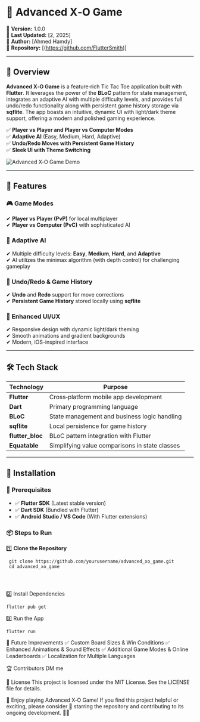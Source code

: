 # 🧩 Advanced X‑O Game

📌 **Version:** 1.0.0  
📅 **Last Updated:** [2, 2025]  
👤 **Author:** [Ahmed Hamdy]  
🔗 **Repository:** [(https://github.com/FlutterSmith)]

---

## 📖 Overview

**Advanced X‑O Game** is a feature‑rich Tic Tac Toe application built with **Flutter**. It leverages the power of the **BLoC** pattern for state management, integrates an adaptive AI with multiple difficulty levels, and provides full undo/redo functionality along with persistent game history storage via **sqflite**. The app boasts an intuitive, dynamic UI with light/dark theme support, offering a modern and polished gaming experience.

✅ **Player vs Player and Player vs Computer Modes**  
✅ **Adaptive AI** (Easy, Medium, Hard, Adaptive)  
✅ **Undo/Redo Moves with Persistent Game History**  
✅ **Sleek UI with Theme Switching**

![Advanced X‑O Game Demo]([https://media.giphy.com/media/your-demo-url-here/giphy.gif](https://github.com/FlutterSmith))

---

## 🚀 Features

### 🎮 Game Modes  
✔ **Player vs Player (PvP)** for local multiplayer  
✔ **Player vs Computer (PvC)** with sophisticated AI

### 🤖 Adaptive AI  
✔ Multiple difficulty levels: **Easy**, **Medium**, **Hard**, and **Adaptive**  
✔ AI utilizes the minimax algorithm (with depth control) for challenging gameplay

### 🔄 Undo/Redo & Game History  
✔ **Undo** and **Redo** support for move corrections  
✔ **Persistent Game History** stored locally using **sqflite**

### 🎨 Enhanced UI/UX  
✔ Responsive design with dynamic light/dark theming  
✔ Smooth animations and gradient backgrounds  
✔ Modern, iOS-inspired interface

---

## 🛠️ Tech Stack

| Technology         | Purpose                                           |
|--------------------|---------------------------------------------------|
| **Flutter**        | Cross‑platform mobile app development             |
| **Dart**           | Primary programming language                      |
| **BLoC**           | State management and business logic handling      |
| **sqflite**        | Local persistence for game history                |
| **flutter_bloc**   | BLoC pattern integration with Flutter             |
| **Equatable**      | Simplifying value comparisons in state classes      |

---

## 🚀 Installation

### 📌 Prerequisites  
- ✅ **Flutter SDK** (Latest stable version)  
- ✅ **Dart SDK** (Bundled with Flutter)  
- ✅ **Android Studio / VS Code** (With Flutter extensions)

### 📦 Steps to Run

1️⃣ **Clone the Repository**  
  ```
   git clone https://github.com/yourusername/advanced_xo_game.git
   cd advanced_xo_game




```
2️⃣ Install Dependencies
```
flutter pub get
```
3️⃣ Run the App
```
flutter run
```

📌 Future Improvements
✅ Custom Board Sizes & Win Conditions
✅ Enhanced Animations & Sound Effects
✅ Additional Game Modes & Online Leaderboards
✅ Localization for Multiple Languages

🏆 Contributors
DM me

📝 License
This project is licensed under the MIT License. See the LICENSE file for details.

📢 Enjoy playing Advanced X‑O Game! If you find this project helpful or exciting, please consider 🌟 starring the repository and contributing to its ongoing development. 🚀🔥
